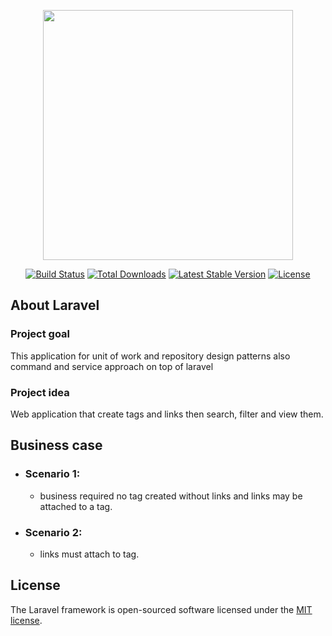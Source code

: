 <p align="center"><a href="https://laravel.com" target="_blank"><img src="https://raw.githubusercontent.com/laravel/art/master/logo-lockup/5%20SVG/2%20CMYK/1%20Full%20Color/laravel-logolockup-cmyk-red.svg" width="400"></a></p>

<p align="center">
<a href="https://travis-ci.org/laravel/framework"><img src="https://travis-ci.org/laravel/framework.svg" alt="Build Status"></a>
<a href="https://packagist.org/packages/laravel/framework"><img src="https://img.shields.io/packagist/dt/laravel/framework" alt="Total Downloads"></a>
<a href="https://packagist.org/packages/laravel/framework"><img src="https://img.shields.io/packagist/v/laravel/framework" alt="Latest Stable Version"></a>
<a href="https://packagist.org/packages/laravel/framework"><img src="https://img.shields.io/packagist/l/laravel/framework" alt="License"></a>
</p>

## About Laravel


### Project goal
This application for unit of work and repository design patterns also command and service approach on top of laravel

### Project idea
Web application that create tags and links then search, filter and view them. 

## Business case
- ### Scenario 1:
  - business required no tag created without links and links may be attached to a tag.
- ### Scenario 2:
  - links must attach to tag.


    
## License

The Laravel framework is open-sourced software licensed under the [MIT license](https://opensource.org/licenses/MIT).
